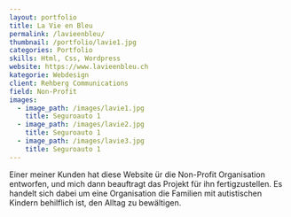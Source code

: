 ```yaml
---
layout: portfolio
title: La Vie en Bleu
permalink: /lavieenbleu/
thumbnail: /portfolio/lavie1.jpg
categories: Portfolio 
skills: Html, Css, Wordpress
website: https://www.lavieenbleu.ch
kategorie: Webdesign
client: Rehberg Communications
field: Non-Profit
images:
  - image_path: /images/lavie1.jpg
    title: Seguroauto 1
  - image_path: /images/lavie2.jpg
    title: Seguroauto 1
  - image_path: /images/lavie3.jpg
    title: Seguroauto 1
---
```


Einer meiner Kunden hat diese Website ür die Non-Profit Organisation entworfen, und mich dann beauftragt das Projekt für ihn fertigzustellen. Es handelt sich dabei um eine Organisation die Familien mit autistischen Kindern behilflich ist, den Alltag zu bewältigen.


